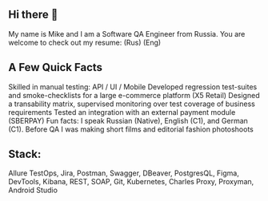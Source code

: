 ## Hi there 👋

My name is Mike and I am a Software QA Engineer from Russia. You are welcome to check out my resume: (Rus) (Eng)

## A Few Quick Facts

Skilled in manual testing: API / UI / Mobile
Developed regression test-suites and smoke-checklists for a large e-commerce platform (X5 Retail)
Designed a transability matrix, supervised monitoring over test coverage of business requirements
Tested an integration with an external payment module (SBERPAY)
Fun facts: I speak Russian (Native), English (C1), and German (C1). Before QA I was making short films and editorial fashion photoshoots

## Stack: 

Allure TestOps, Jira, Postman, Swagger, DBeaver, PostgresQL, Figma, DevTools, Kibana, REST, SOAP, Git, Kubernetes, Charles Proxy, Proxyman, Android Studio
